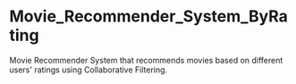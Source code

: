 # Movie_Recommender_System_ByRating
Movie Recommender System that recommends movies based on different users' ratings using Collaborative Filtering.
